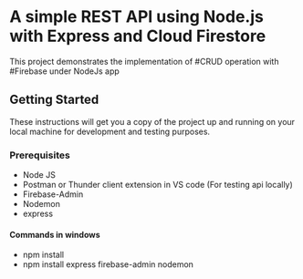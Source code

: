 # A simple REST API using Node.js with Express and Cloud Firestore 
 This project demonstrates the implementation  of #CRUD operation with #Firebase under NodeJs app

## Getting Started
These instructions will get you a copy of the project up and running on your local machine for development and testing purposes.

### Prerequisites

   * Node JS
   * Postman or Thunder client extension in VS code (For testing api locally)
   * Firebase-Admin
   * Nodemon
   * express

#### Commands in windows
   * npm install
   * npm install express firebase-admin nodemon

